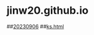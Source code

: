 # jinw20.github.io
##[20230906](https://jinw20.github.io/20213589-20230906.txt)
##[ks.html](https://jinw20.github.io/ks.html) 

